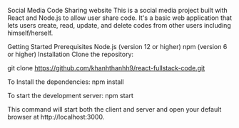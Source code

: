 Social Media Code Sharing website
This is a social media project built with React and Node.js to allow user share code. It's a basic web application that lets users create, read, update, and delete codes from other users including himself/herself.

Getting Started
Prerequisites
Node.js (version 12 or higher)
npm (version 6 or higher)
Installation
Clone the repository:


git clone https://github.com/khanhthanhh9/react-fullstack-code.git
  

To Install the dependencies:
npm install
  
To start the development server:
npm start

This command will start both the client and server and open your default browser at http://localhost:3000.

